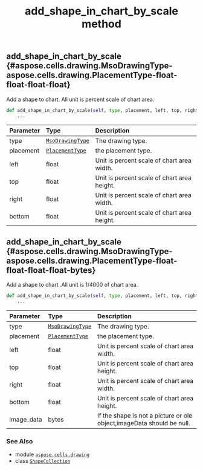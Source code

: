 ﻿---
title: add_shape_in_chart_by_scale method
second_title: Aspose.Cells for Python via .NET API References
description: 
type: docs
weight: 290
url: /aspose.cells.drawing/shapecollection/add_shape_in_chart_by_scale/
is_root: false
---

## add_shape_in_chart_by_scale {#aspose.cells.drawing.MsoDrawingType-aspose.cells.drawing.PlacementType-float-float-float-float}

Add a shape to chart. All unit is percent scale of chart area.



```python
def add_shape_in_chart_by_scale(self, type, placement, left, top, right, bottom):
    ...
```


| Parameter | Type | Description |
| :- | :- | :- |
| type | [`MsoDrawingType`](/cells/python-net/aspose.cells.drawing/msodrawingtype) | The drawing type. |
| placement | [`PlacementType`](/cells/python-net/aspose.cells.drawing/placementtype) | the placement type. |
| left | float | Unit is percent scale of chart area width. |
| top | float | Unit is percent scale of chart area height. |
| right | float | Unit is percent scale of chart area width. |
| bottom | float | Unit is percent scale of chart area height. |


## add_shape_in_chart_by_scale {#aspose.cells.drawing.MsoDrawingType-aspose.cells.drawing.PlacementType-float-float-float-float-bytes}

Add a shape to chart .All unit is 1/4000 of chart area.



```python
def add_shape_in_chart_by_scale(self, type, placement, left, top, right, bottom, image_data):
    ...
```


| Parameter | Type | Description |
| :- | :- | :- |
| type | [`MsoDrawingType`](/cells/python-net/aspose.cells.drawing/msodrawingtype) | The drawing type. |
| placement | [`PlacementType`](/cells/python-net/aspose.cells.drawing/placementtype) | the placement type. |
| left | float | Unit is percent scale of chart area width. |
| top | float | Unit is percent scale of chart area height. |
| right | float | Unit is percent scale of chart area width. |
| bottom | float | Unit is percent scale of chart area height. |
| image_data | bytes | If the shape is not a picture or ole object,imageData should be null. |



### See Also
* module [`aspose.cells.drawing`](../../)
* class [`ShapeCollection`](/cells/python-net/aspose.cells.drawing/shapecollection)
